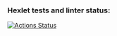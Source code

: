 ### Hexlet tests and linter status:
[![Actions Status](https://github.com/gazooz/php-project-lvl1/workflows/hexlet-check/badge.svg)](https://github.com/gazooz/php-project-lvl1/actions)